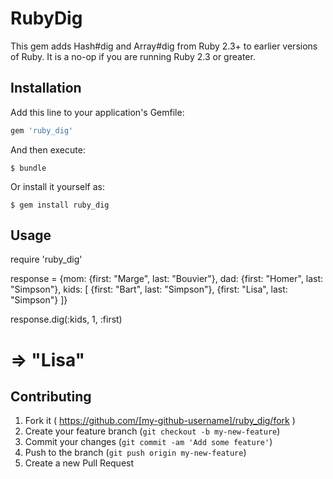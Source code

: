 # RubyDig

This gem adds Hash#dig and Array#dig from Ruby 2.3+ to earlier versions of Ruby.  It is a no-op if you are running Ruby 2.3 or greater.

## Installation

Add this line to your application's Gemfile:

```ruby
gem 'ruby_dig'
```

And then execute:

    $ bundle

Or install it yourself as:

    $ gem install ruby_dig

## Usage

require 'ruby_dig'

response = {mom: {first: "Marge", last: "Bouvier"},
            dad: {first: "Homer", last: "Simpson"},
            kids: [
                {first: "Bart", last: "Simpson"},
                {first: "Lisa", last: "Simpson"}
            ]}

response.dig(:kids, 1, :first)
# => "Lisa"

## Contributing

1. Fork it ( https://github.com/[my-github-username]/ruby_dig/fork )
2. Create your feature branch (`git checkout -b my-new-feature`)
3. Commit your changes (`git commit -am 'Add some feature'`)
4. Push to the branch (`git push origin my-new-feature`)
5. Create a new Pull Request
